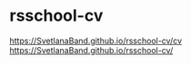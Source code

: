 # rsschool-cv
https://SvetlanaBand.github.io/rsschool-cv/cv
https://SvetlanaBand.github.io/rsschool-cv/
